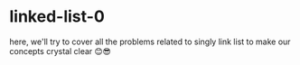 # linked-list-0
here, we'll try to cover all the problems related to singly link list to make our concepts crystal clear 😊😎
